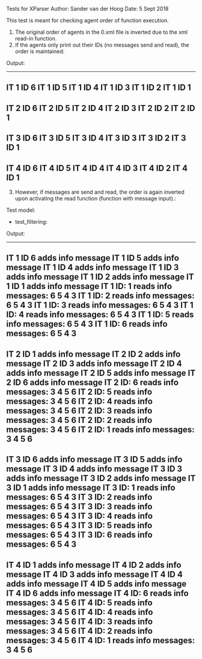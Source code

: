 Tests for XParser
Author: Sander van der Hoog
Date: 5 Sept 2018

This test is meant for checking agent order of function execution.

1. The original order of agents in the 0.xml file is inverted due to the xml read-in function.
2. If the agents only print out their IDs (no messages send and read), the order is maintained:

Output:

------------------------
IT 1 ID 6
IT 1 ID 5
IT 1 ID 4
IT 1 ID 3
IT 1 ID 2
IT 1 ID 1
------------------------
IT 2 ID 6
IT 2 ID 5
IT 2 ID 4
IT 2 ID 3
IT 2 ID 2
IT 2 ID 1
------------------------
IT 3 ID 6
IT 3 ID 5
IT 3 ID 4
IT 3 ID 3
IT 3 ID 2
IT 3 ID 1
------------------------
IT 4 ID 6
IT 4 ID 5
IT 4 ID 4
IT 4 ID 3
IT 4 ID 2
IT 4 ID 1
------------------------

3. However, if messages are send and read, the order is again inverted upon activating the read function (function with message input).:

Test model:
- test_filtering: 

Output:

------------------------
IT 1 ID 6 adds info message
IT 1 ID 5 adds info message
IT 1 ID 4 adds info message
IT 1 ID 3 adds info message
IT 1 ID 2 adds info message
IT 1 ID 1 adds info message
IT 1 ID: 1 reads info messages:     6 5 4 3 
IT 1 ID: 2 reads info messages:     6 5 4 3 
IT 1 ID: 3 reads info messages:     6 5 4 3 
IT 1 ID: 4 reads info messages:     6 5 4 3 
IT 1 ID: 5 reads info messages:     6 5 4 3 
IT 1 ID: 6 reads info messages:     6 5 4 3 
------------------------
IT 2 ID 1 adds info message
IT 2 ID 2 adds info message
IT 2 ID 3 adds info message
IT 2 ID 4 adds info message
IT 2 ID 5 adds info message
IT 2 ID 6 adds info message
IT 2 ID: 6 reads info messages:     3 4 5 6 
IT 2 ID: 5 reads info messages:     3 4 5 6 
IT 2 ID: 4 reads info messages:     3 4 5 6 
IT 2 ID: 3 reads info messages:     3 4 5 6 
IT 2 ID: 2 reads info messages:     3 4 5 6 
IT 2 ID: 1 reads info messages:     3 4 5 6 
------------------------
IT 3 ID 6 adds info message
IT 3 ID 5 adds info message
IT 3 ID 4 adds info message
IT 3 ID 3 adds info message
IT 3 ID 2 adds info message
IT 3 ID 1 adds info message
IT 3 ID: 1 reads info messages:     6 5 4 3 
IT 3 ID: 2 reads info messages:     6 5 4 3 
IT 3 ID: 3 reads info messages:     6 5 4 3 
IT 3 ID: 4 reads info messages:     6 5 4 3 
IT 3 ID: 5 reads info messages:     6 5 4 3 
IT 3 ID: 6 reads info messages:     6 5 4 3 
------------------------
IT 4 ID 1 adds info message
IT 4 ID 2 adds info message
IT 4 ID 3 adds info message
IT 4 ID 4 adds info message
IT 4 ID 5 adds info message
IT 4 ID 6 adds info message
IT 4 ID: 6 reads info messages:     3 4 5 6 
IT 4 ID: 5 reads info messages:     3 4 5 6 
IT 4 ID: 4 reads info messages:     3 4 5 6 
IT 4 ID: 3 reads info messages:     3 4 5 6 
IT 4 ID: 2 reads info messages:     3 4 5 6 
IT 4 ID: 1 reads info messages:     3 4 5 6 
------------------------
